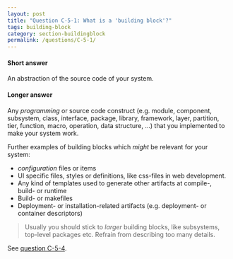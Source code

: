 ```yaml
---
layout: post
title: "Question C-5-1: What is a 'building block'?"
tags: building-block
category: section-buildingblock
permalink: /questions/C-5-1/
---
```


#### Short answer

An abstraction of the source code of your system.

#### Longer answer

Any _programming_ or source code construct (e.g. module, component, subsystem, class, interface, package, library, framework, layer, partition, tier, function, macro, operation, data structure, …) that you implemented to make your system work.

Further examples of building blocks which _might_ be relevant for your system:

* _configuration_ files or items
* UI specific files, styles or definitions, like css-files in web development.
* Any kind of templates used to generate other artifacts at compile-, build- or runtime
* Build- or makefiles
* Deployment- or installation-related artifacts (e.g. deployment- or container descriptors)

>Usually you should stick to _larger_ building blocks, like subsystems, top-level packages etc. Refrain from describing too many details.

See [question C-5-4](/questions/C-5-4).
